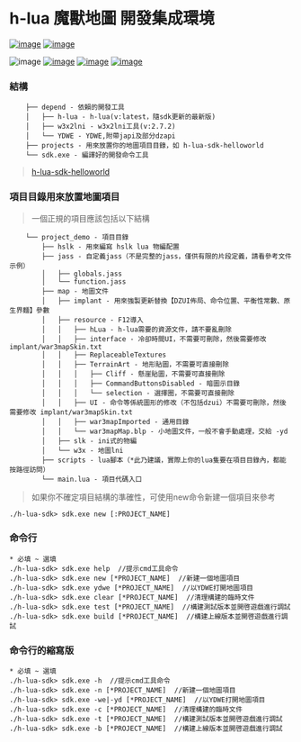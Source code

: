 # h-lua 魔獸地圖 開發集成環境

[![image](https://img.shields.io/badge/English-EN_US-blue.svg)](https://github.com/hunzsig-warcraft3/h-lua-sdk/blob/main/README_EN-US.md)
[![image](https://img.shields.io/badge/正體中文-ZH_TW-blue.svg)](https://github.com/hunzsig-warcraft3/h-lua-sdk/blob/main/README_ZH-TW.md)

![image](https://img.shields.io/badge/license-MIT-blue.svg)
[![image](https://img.shields.io/badge/hLua-v.2.0.alpha-orange.svg)](https://github.com/hunzsig-warcraft3/h-lua)
[![image](https://img.shields.io/badge/Author-hunzsig-red.svg)](https://www.hunzsig.com)
[![image](https://img.shields.io/badge/QQ-325338043-green.svg)](https://qm.qq.com/cgi-bin/qm/qr?k=NYlOpKUo9vEUQ3gN_UBvRUci9avq0tqB&jump_from=webapi)

### 結構
```
    ├── depend - 依賴的開發工具
    │   ├── h-lua - h-lua(v:latest，隨sdk更新的最新版)
    │   ├── w3x2lni - w3x2lni工具(v:2.7.2)
    │   └── YDWE - YDWE,附帶japi及部分dzapi
    ├── projects - 用來放置你的地圖項目目錄，如 h-lua-sdk-helloworld
    └── sdk.exe - 編譯好的開發命令工具
```
> [h-lua-sdk-helloworld](https://github.com/hunzsig-warcraft3/h-lua-sdk-helloworld)

### 項目目錄用來放置地圖項目
> 一個正規的項目應該包括以下結構
```
    └── project_demo - 項目目錄
        ├── hslk - 用來編寫 hslk lua 物編配置
        ├── jass - 自定義jass（不是完整的jass，僅供有限的片段定義，請看參考文件示例）
        │   ├── globals.jass
        │   └── function.jass
        ├── map - 地圖文件
        │   ├── implant - 用來強製更新替換【DZUI佈局、命令位置、平衡性常數、原生界麵】參數
        │   ├── resource - F12導入
        │   │   ├── hLua - h-lua需要的資源文件，請不要亂刪除
        │   │   ├── interface - 冷卻時間UI，不需要可刪除，然後需要修改 implant/war3mapSkin.txt
        │   │   ├── ReplaceableTextures
        │   │   ├── TerrainArt - 地形貼圖，不需要可直接刪除
        │   │   │   ├── Cliff - 懸崖貼圖，不需要可直接刪除
        │   │   │   ├── CommandButtonsDisabled - 暗圖示目錄
        │   │   │   └── selection - 選擇圈，不需要可直接刪除
        │   │   ├── UI - 命令等係統圖形的修改（不包括dzui）不需要可刪除，然後需要修改 implant/war3mapSkin.txt
        │   │   ├── war3mapImported - 通用目錄
        │   │   └── war3mapMap.blp - 小地圖文件，一般不會手動處理，交給 -yd
        │   ├── slk - ini式的物編
        │   └── w3x - 地圖lni
        ├── scripts - lua腳本（*此乃建議，實際上你的lua隻要在項目目錄內，都能按路徑訪問）
        └── main.lua - 項目代碼入口
```
> 如果你不確定項目結構的準確性，可使用new命令新建一個項目來參考
```
./h-lua-sdk> sdk.exe new [:PROJECT_NAME]
```

### 命令行
```
* 必填 ~ 選填
./h-lua-sdk> sdk.exe help  //提示cmd工具命令
./h-lua-sdk> sdk.exe new [*PROJECT_NAME]  //新建一個地圖項目
./h-lua-sdk> sdk.exe ydwe [*PROJECT_NAME]  //以YDWE打開地圖項目
./h-lua-sdk> sdk.exe clear [*PROJECT_NAME]  //清理構建的臨時文件
./h-lua-sdk> sdk.exe test [*PROJECT_NAME]  //構建測試版本並開啓遊戲進行調試
./h-lua-sdk> sdk.exe build [*PROJECT_NAME]  //構建上線版本並開啓遊戲進行調試
```

### 命令行的縮寫版
```
* 必填 ~ 選填
./h-lua-sdk> sdk.exe -h  //提示cmd工具命令
./h-lua-sdk> sdk.exe -n [*PROJECT_NAME]  //新建一個地圖項目
./h-lua-sdk> sdk.exe -we|-yd [*PROJECT_NAME]  //以YDWE打開地圖項目
./h-lua-sdk> sdk.exe -c [*PROJECT_NAME]  //清理構建的臨時文件
./h-lua-sdk> sdk.exe -t [*PROJECT_NAME]  //構建測試版本並開啓遊戲進行調試
./h-lua-sdk> sdk.exe -b [*PROJECT_NAME]  //構建上線版本並開啓遊戲進行調試
```
